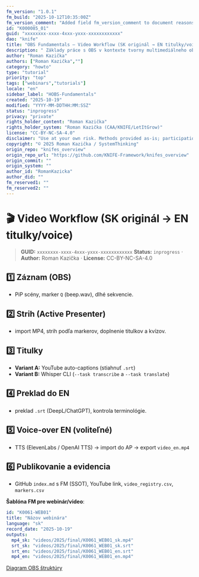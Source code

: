 ```yaml
---
fm_version: "1.0.1"
fm_build: "2025-10-12T10:35:00Z"
fm_version_comment: "Added field fm_version_comment to document reasons for FM updates"
id: "K000085_01"
guid: "xxxxxxxx-xxxx-4xxx-yxxx-xxxxxxxxxxxx"
dao: "knife"
title: "OBS Fundamentals – Video Workflow (SK originál → EN titulky/voice"
description: " Základy práce s OBS v kontexte tvorny multimediálneho obsahu"
author: "Roman Kazička"
authors: ["Roman Kazička",""]
category: "howto"
type: "tutorial"
priority: "top"
tags: ["webinars","tutorials"]
locale: "en"
sidebar_label: "HOBS-Fundamentals"
created: "2025-10-19"
modified: "YYYY-MM-DDTHH:MM:SSZ"
status: "inprogress"
privacy: "private"
rights_holder_content: "Roman Kazička"
rights_holder_system: "Roman Kazička (CAA/KNIFE/LetItGrow)"
license: "CC-BY-NC-SA-4.0"
disclaimer: "Use at your own risk. Methods provided as-is; participation is voluntary and context-aware."
copyright: "© 2025 Roman Kazička / SystemThinking"
origin_repo: "knifes_overview"
origin_repo_url: "https://github.com/KNIFE-Framework/knifes_overview"
origin_commit: ""
origin_system: ""
author_id: "RomanKazicka"
author_did: ""
fm_reserved1: ""
fm_reserved2: ""
---
```

# 🎬 Video Workflow (SK originál → EN titulky/voice)

<!-- fm-visible: start -->
> **GUID:** `xxxxxxxx-xxxx-4xxx-yxxx-xxxxxxxxxxxx`
> **Status:** `inprogress` · **Author:** Roman Kazička · **License:** CC-BY-NC-SA-4.0
<!-- fm-visible: end -->

## 1️⃣ Záznam (OBS)
- PiP scény, marker `Q` (beep.wav), dlhé sekvencie.

## 2️⃣ Strih (Active Presenter)
- import MP4, strih podľa markerov, doplnenie titulkov a kvízov.

## 3️⃣ Titulky
- **Variant A:** YouTube auto-captions (stiahnuť `.srt`)
- **Variant B:** Whisper CLI (`--task transcribe` a `--task translate`)

## 4️⃣ Preklad do EN
- preklad `.srt` (DeepL/ChatGPT), kontrola terminológie.

## 5️⃣ Voice-over EN (voliteľné)
- TTS (ElevenLabs / OpenAI TTS) → import do AP → export `video_en.mp4`

## 6️⃣ Publikovanie a evidencia
- GitHub `index.md` s FM (SSOT), YouTube link, `video_registry.csv`, `markers.csv`

**Šablóna FM pre webinár/video**:
```yaml
id: "K0061-WEB01"
title: "Názov webinára"
language: "sk"
record_date: "2025-10-19"
outputs:
  mp4_sk: "videos/2025/final/K0061_WEB01_sk.mp4"
  srt_sk: "videos/2025/final/K0061_WEB01_sk.srt"
  srt_en: "videos/2025/final/K0061_WEB01_en.srt"
  mp4_en: "videos/2025/final/K0061_WEB01_en.mp4"
```

[Diagram OBS štruktúry](../Multimedia_KXXXXXX-obs-fundamentals/OBS-Structure.drawio)
